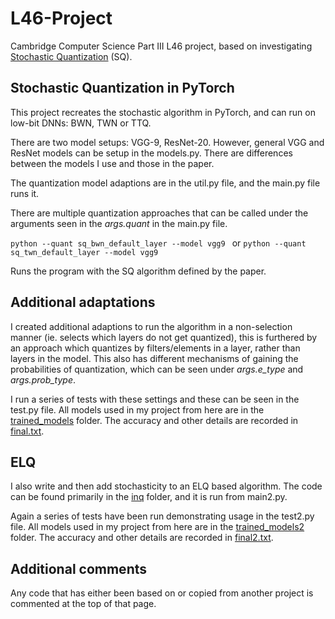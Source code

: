 # L46-Project

Cambridge Computer Science Part III L46 project, based on investigating [Stochastic Quantization](https://arxiv.org/pdf/1708.01001.pdf) (SQ).

## Stochastic Quantization in PyTorch

This project recreates the stochastic algorithm in PyTorch, and can run on low-bit DNNs: BWN, TWN or TTQ.

There are two model setups: VGG-9, ResNet-20. However, general VGG and ResNet models can be setup in the models.py. There are differences between the models I use and those in the paper.

The quantization model adaptions are in the util.py file, and the main.py file runs it. 

There are multiple quantization approaches that can be called under the arguments seen in the *args.quant* in the main.py file. 

`python --quant sq_bwn_default_layer --model vgg9 `
or 
`python --quant sq_twn_default_layer --model vgg9 `

Runs the program with the SQ algorithm defined by the paper.

## Additional adaptations

I created additional adaptions to run the algorithm in a non-selection manner (ie. selects which layers do not get quantized), this is furthered by an approach which quantizes by filters/elements in a layer, rather than layers in the model. This also has different mechanisms of gaining the probabilities of quantization, which can be seen under *args.e_type* and *args.prob_type*.

I run a series of tests  with these settings and these can be seen in the test.py file. All models used in my project from here are in the [trained_models](./trained_models/) folder. The accuracy and other details are recorded in [final.txt](./txt_results/final.txt).

## ELQ

I also write and then add stochasticity to an ELQ based algorithm. The code can be found primarily in the [inq](./inq/) folder, and it is run from main2.py.

Again a series of tests have been run demonstrating usage in the test2.py file. All models used in my project from here are in the [trained_models2](./trained_models2/) folder. The accuracy and other details are recorded in [final2.txt](./txt_results/final2.txt).

## Additional comments

Any code that has either been based on or copied from another project is commented at the top of that page.
